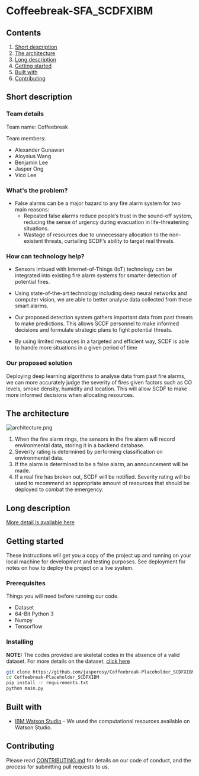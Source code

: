 # Coffeebreak-SFA_SCDFXIBM

## Contents

1. [Short description](#short-description)
1. [The architecture](#the-architecture)
1. [Long description](#long-description)
1. [Getting started](#getting-started)
1. [Built with](#built-with)
1. [Contributing](#contributing)

## Short description

### Team details

Team name: Coffeebreak

Team members: 

* Alexander Gunawan
* Aloysius Wang
* Benjamin Lee
* Jasper Ong
* Vico Lee

### What's the problem?
* False alarms can be a major hazard to any fire alarm system for two main reasons:
  * Repeated false alarms reduce people’s trust in the sound-off system, reducing the sense of urgency during evacuation in life-threatening situations. 
  * Wastage of resources due to unnecessary allocation to the non-existent threats, curtailing SCDF’s ability to target real threats. 

### How can technology help?
* Sensors imbued with Internet-of-Things (IoT) technology can be integrated into existing fire alarm systems for smarter detection of potential fires.    

* Using state-of-the-art technology including deep neural networks and computer vision, we are able to better analyse data collected from these smart alarms.

* Our proposed detection system gathers important data from past threats to make predictions. This allows SCDF personnel to make informed decisions and formulate strategic plans to fight potential threats. 

* By using limited resources in a targeted and efficient way, SCDF is able to handle more situations in a given period of time 

### Our proposed solution

Deploying deep learning algorithms to analyse data from past fire alarms, we can more accurately judge the severity of fires given factors such as CO levels, smoke density, humidity and location. This will allow SCDF to make more informed decisions when allocating resources. 

## The architecture

![architecture.png](https://github.com/jasperosy/Coffeebreak-Placeholder_SCDFXIBM/blob/master/architecture.png)

1. When the fire alarm rings, the sensors in the fire alarm will record environmental data, storing it in a backend database. 
2. Severity rating is determined by performing classification on environmental data. 
3. If the alarm is determined to be a false alarm, an announcement will be made. 
4. If a real fire has broken out, SCDF will be notified. Severity rating will be used to recommend an appropriate amount of resources that should be deployed to combat the emergency.  

## Long description

[More detail is available here](DESCRIPTION.md)

## Getting started

These instructions will get you a copy of the project up and running on your local machine for development and testing purposes. See deployment for notes on how to deploy the project on a live system.

### Prerequisites
Things you will need before running our code.
* Dataset
* 64-Bit Python 3
* Numpy
* Tensorflow

### Installing

**NOTE:**
The codes provided are skeletal codes in the absence of a valid dataset. For more details on the dataset, [click here](DESCRIPTION.md)
```bash
git clone https://github.com/jasperosy/Coffeebreak-Placeholder_SCDFXIBM.git
cd Coffeebreak-Placeholder_SCDFXIBM
pip install -r requirements.txt
python main.py
```

## Built with
* [IBM Watson Studio](https://cloud.ibm.com/catalog/services/watson-studio) - We used the computational resources available on Watson Studio.

## Contributing
Please read [CONTRIBUTING.md](CONTRIBUTING.md) for details on our code of conduct, and the process for submitting pull requests to us.
